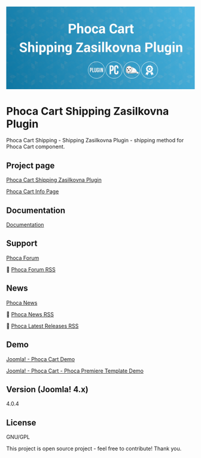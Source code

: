 



![Phoca Cart Shipping Zasilkovna Plugin](https://github.com/PhocaCz/PhocaCartShippingZasilkovnaPlugin/blob/master/shipping_zasilkovna.png?raw=true)

# Phoca Cart Shipping Zasilkovna Plugin



Phoca Cart Shipping - Shipping Zasilkovna Plugin - shipping method for Phoca Cart component.



## Project page

[Phoca Cart Shipping Zasilkovna Plugin](https://www.phoca.cz/phocacart-extensions/2-plugins/6-shipping-standard-plugin)

[Phoca Cart Info Page](https://www.phoca.cz/project/phocacart-joomla-ecommerce)



## Documentation

[Documentation](https://www.phoca.cz/documentation/category/115-phoca-cart)





## Support

[Phoca Forum](https://www.phoca.cz/forum)

:bell: [Phoca Forum RSS](https://www.phoca.cz/forum/app.php/feed)



## News

[Phoca News](https://www.phoca.cz/news)

:bell: [Phoca News RSS](https://www.phoca.cz/news?format=feed&type=rss)

:bell: [Phoca Latest Releases RSS](https://www.phoca.cz/download/feed/111?format=feed&type=rss)



## Demo

[Joomla! - Phoca Cart Demo](https://www.phoca.cz/phocacartdemo/)

[Joomla! - Phoca Cart - Phoca Premiere Template Demo](https://www.phoca.cz/phocacartdemo/premiere/)



## Version (Joomla! 4.x)

4.0.4



## License

GNU/GPL



This project is open source project - feel free to contribute! Thank you.
